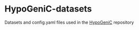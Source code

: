 # HypoGeniC-datasets
Datasets and config.yaml files used in the [HypoGeniC](https://github.com/ChicagoHAI/hypothesis-generation) repository
